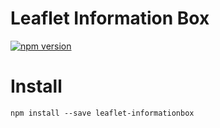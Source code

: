 Leaflet Information Box
============

[![npm version](https://badge.fury.io/js/leaflet-informationbox.svg)](https://badge.fury.io/js/leaflet-informationbox)

# Install
```
npm install --save leaflet-informationbox
```


